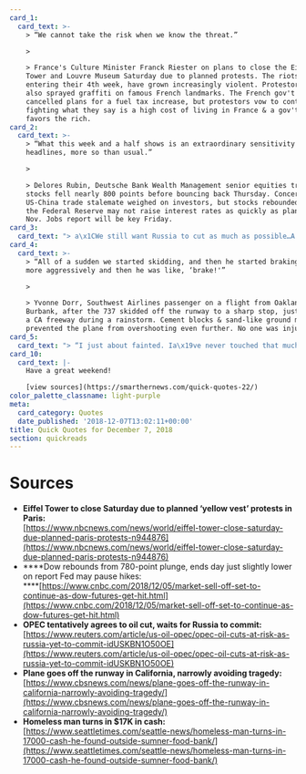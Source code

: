 ```yaml
---
card_1:
  card_text: >-
    > “We cannot take the risk when we know the threat.”

    > 

    > France's Culture Minister Franck Riester on plans to close the Eiffel
    Tower and Louvre Museum Saturday due to planned protests. The riots, now
    entering their 4th week, have grown increasingly violent. Protestors have
    also sprayed graffiti on famous French landmarks. The French gov't has
    cancelled plans for a fuel tax increase, but protestors vow to continue,
    fighting what they say is a high cost of living in France & a gov't that
    favors the rich.
card_2:
  card_text: >-
    > “What this week and a half shows is an extraordinary sensitivity to
    headlines, more so than usual.”

    > 

    > Delores Rubin, Deutsche Bank Wealth Management senior equities trader, as
    stocks fell nearly 800 points before bouncing back Thursday. Concerns of a
    US-China trade stalemate weighed on investors, but stocks rebounded on news
    the Federal Reserve may not raise interest rates as quickly as planned. The
    Nov. Jobs report will be key Friday.
card_3:
  card_text: "> a\x1CWe still want Russia to cut as much as possible…A Ia\x19m not confident, but I hope to reach a deal.”\n> \n> Saudi Arabian Oil Minister Khalid Al-Falih as OPEC fails to reach a consensus on how much oil the 15-nation group will produce for the next 6 months. Saudi Arabia wants to cut production by 1M barrels per day to stop oil's price slide but the group is waiting for Russia, a non-OPEC member, to commit. Oil prices dropped by the most in 2 weeks on the news. OPEC will meet again Friday."
card_4:
  card_text: >-
    > “All of a sudden we started skidding, and then he started braking even
    more aggressively and then he was like, ‘brake!'”

    > 

    > Yvonne Dorr, Southwest Airlines passenger on a flight from Oakland to
    Burbank, after the 737 skidded off the runway to a sharp stop, just short of
    a CA freeway during a rainstorm. Cement blocks & sand-like ground material
    prevented the plane from overshooting even further. No one was injured.
card_5:
  card_text: "> “I just about fainted. Ia\x19ve never touched that much money and I dona\x19t think I ever will again.”\n> \n> Kevin Booth (32), a homeless man in Seattle, who found $17,000 in a bag outside of a food bank and turned it in. The food bank turned the money over to police who held it for the required 90 days, but no one claimed it so they returned it to the food bank, which gave a portion of it back to Booth to thank him for his honesty."
card_10:
  card_text: |-
    Have a great weekend!

    [view sources](https://smarthernews.com/quick-quotes-22/)
color_palette_classname: light-purple
meta:
  card_category: Quotes
  date_published: '2018-12-07T13:02:11+00:00'
title: Quick Quotes for December 7, 2018
section: quickreads
---
```

Sources
=======

*   **Eiffel Tower to close Saturday due to planned ‘yellow vest’ protests in Paris:**  
    [https://www.nbcnews.com/news/world/eiffel-tower-close-saturday-due-planned-paris-protests-n944876](https://www.nbcnews.com/news/world/eiffel-tower-close-saturday-due-planned-paris-protests-n944876)
*   ****Dow rebounds from 780-point plunge, ends day just slightly lower on report Fed may pause hikes:  
    ****[https://www.cnbc.com/2018/12/05/market-sell-off-set-to-continue-as-dow-futures-get-hit.html](https://www.cnbc.com/2018/12/05/market-sell-off-set-to-continue-as-dow-futures-get-hit.html)
*   **OPEC tentatively agrees to oil cut, waits for Russia to commit:**  
    [https://www.reuters.com/article/us-oil-opec/opec-oil-cuts-at-risk-as-russia-yet-to-commit-idUSKBN1O50OE](https://www.reuters.com/article/us-oil-opec/opec-oil-cuts-at-risk-as-russia-yet-to-commit-idUSKBN1O50OE)
*   **Plane goes off the runway in California, narrowly avoiding tragedy:**  
    [https://www.cbsnews.com/news/plane-goes-off-the-runway-in-california-narrowly-avoiding-tragedy/](https://www.cbsnews.com/news/plane-goes-off-the-runway-in-california-narrowly-avoiding-tragedy/)
*   **Homeless man turns in $17K in cash:**  
    [https://www.seattletimes.com/seattle-news/homeless-man-turns-in-17000-cash-he-found-outside-sumner-food-bank/](https://www.seattletimes.com/seattle-news/homeless-man-turns-in-17000-cash-he-found-outside-sumner-food-bank/)